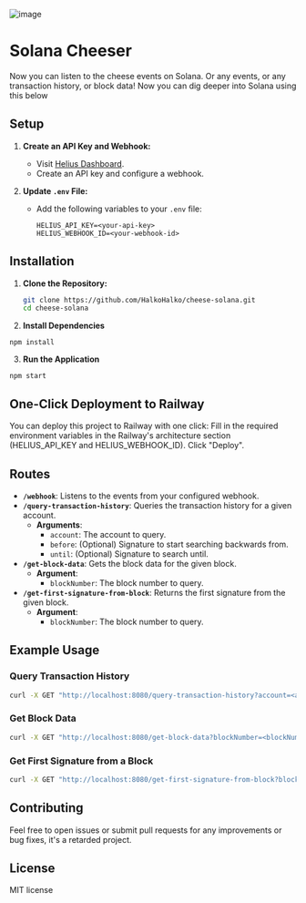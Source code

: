 ![image](https://github.com/user-attachments/assets/5670bb6c-409a-479d-aea3-955a6b5ad1c2)

# Solana Cheeser

Now you can listen to the cheese events on Solana.
Or any events, or any transaction history, or block data!
Now you can dig deeper into Solana using this below

## Setup

1. **Create an API Key and Webhook:**
   - Visit [Helius Dashboard](https://dashboard.helius.dev/).
   - Create an API key and configure a webhook.

2. **Update `.env` File:**
   - Add the following variables to your `.env` file:
     ```properties
     HELIUS_API_KEY=<your-api-key>
     HELIUS_WEBHOOK_ID=<your-webhook-id>
     ```

## Installation

1. **Clone the Repository:**
   ```sh
   git clone https://github.com/HalkoHalko/cheese-solana.git
   cd cheese-solana
   ```

2. **Install Dependencies**
```
npm install
```

3. **Run the Application**
```
npm start
```
## One-Click Deployment to Railway

You can deploy this project to Railway with one click:
Fill in the required environment variables in the Railway's architecture section (HELIUS_API_KEY and HELIUS_WEBHOOK_ID).
Click "Deploy".

## Routes

- **`/webhook`**: Listens to the events from your configured webhook.
- **`/query-transaction-history`**: Queries the transaction history for a given account.
  - **Arguments**:
    - `account`: The account to query.
    - `before`: (Optional) Signature to start searching backwards from.
    - `until`: (Optional) Signature to search until.
- **`/get-block-data`**: Gets the block data for the given block.
  - **Argument**:
    - `blockNumber`: The block number to query.
- **`/get-first-signature-from-block`**: Returns the first signature from the given block.
  - **Argument**:
    - `blockNumber`: The block number to query.

## Example Usage

### Query Transaction History

```sh
curl -X GET "http://localhost:8080/query-transaction-history?account=<account>&before=<signature>&until=<signature>"
```

### Get Block Data

```sh
curl -X GET "http://localhost:8080/get-block-data?blockNumber=<blockNumber>"
```

### Get First Signature from a Block

```sh
curl -X GET "http://localhost:8080/get-first-signature-from-block?blockNumber=<blockNumber>"
```
## Contributing

Feel free to open issues or submit pull requests for any improvements or bug fixes, it's a retarded project.

## License

MIT license

